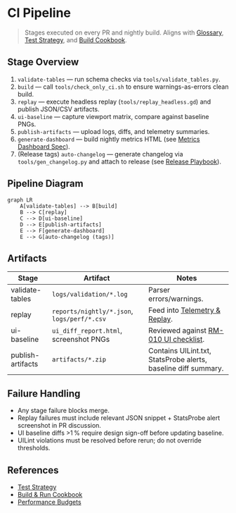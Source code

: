 # CI Pipeline

> Stages executed on every PR and nightly build. Aligns with [Glossary](../Glossary.md), [Test Strategy](Test_Strategy.md), and [Build Cookbook](../dev/Build_Cookbook.md).

## Stage Overview
1. `validate-tables` — run schema checks via `tools/validate_tables.py`.
2. `build` — call `tools/check_only_ci.sh` to ensure warnings-as-errors clean build.
3. `replay` — execute headless replay (`tools/replay_headless.gd`) and publish JSON/CSV artifacts.
4. `ui-baseline` — capture viewport matrix, compare against baseline PNGs.
5. `publish-artifacts` — upload logs, diffs, and telemetry summaries.
6. `generate-dashboard` — build nightly metrics HTML (see [Metrics Dashboard Spec](Metrics_Dashboard_Spec.md)).
7. (Release tags) `auto-changelog` — generate changelog via `tools/gen_changelog.py` and attach to release (see [Release Playbook](../ops/Release_Playbook.md)).

## Pipeline Diagram

```mermaid
graph LR
    A[validate-tables] --> B[build]
    B --> C[replay]
    C --> D[ui-baseline]
    D --> E[publish-artifacts]
    E --> F[generate-dashboard]
    E --> G[auto-changelog (tags)]
```

## Artifacts
| Stage | Artifact | Notes |
| --- | --- | --- |
| validate-tables | `logs/validation/*.log` | Parser errors/warnings. |
| replay | `reports/nightly/*.json`, `logs/perf/*.csv` | Feed into [Telemetry & Replay](../quality/Telemetry_Replay.md). |
| ui-baseline | `ui_diff_report.html`, screenshot PNGs | Reviewed against [RM-010 UI checklist](RM-010-ui-checklist.md). |
| publish-artifacts | `artifacts/*.zip` | Contains UILint.txt, StatsProbe alerts, baseline diff summary.

## Failure Handling
- Any stage failure blocks merge.
- Replay failures must include relevant JSON snippet + StatsProbe alert screenshot in PR discussion.
- UI baseline diffs >1 % require design sign-off before updating baseline.
- UILint violations must be resolved before rerun; do not override thresholds.

## References
- [Test Strategy](Test_Strategy.md)
- [Build & Run Cookbook](../dev/Build_Cookbook.md)
- [Performance Budgets](../quality/Performance_Budgets.md)
